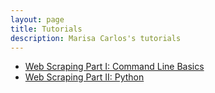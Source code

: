 ```yaml
---
layout: page
title: Tutorials
description: Marisa Carlos's tutorials
---
```


- [Web Scraping Part I: Command Line Basics](http://marisacarlos.com/pages/command-line-basics)
- [Web Scraping Part II: Python](http://marisacarlos.com/pages/web-scraping-python)

